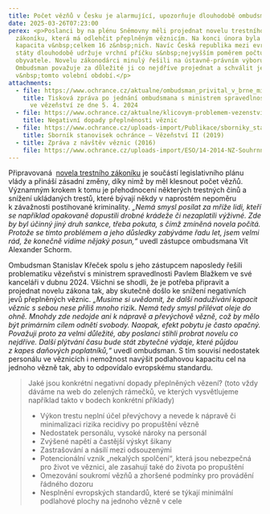 ```yaml
---
title: Počet vězňů v Česku je alarmující, upozorňuje dlouhodobě ombudsman
date: 2025-03-26T07:23:00
perex: <p>Poslanci by na plénu Sněmovny měli projednat novelu trestního
  zákoníku, která má odlehčit přeplněným věznicím. Na konci února byla přeplněná
  kapacita v&nbsp;celkem 16 z&nbsp;nich. Navíc Česká republika mezi evropskými
  státy dlouhodobě udržuje vrchní příčku s&nbsp;nejvyšším poměrem počtu vězňů na
  obyvatele. Novelu zákonodárci minulý řešili na ústavně-právním výboru.
  Ombudsman považuje za důležité ji co nejdříve projednat a schválit ještě
  v&nbsp;tomto volební období.</p>
attachments:
  - file: https://www.ochrance.cz/aktualne/ombudsman_privital_v_brne_ministra_spravedlnosti-_jednali_o_reseni_prutahu_ve_slozitych_soudnich_sporech_situaci_ve_vezenstvi_nebo_o_vyuzivani_podpurnych_opatreni_pro_lidi_s_postizenim/
    title: Tisková zpráva po jednání ombudsmana s ministrem spravedlnosti k situaci
      ve vězeňství ze dne 5. 4. 2024
  - file: https://www.ochrance.cz/aktualne/klicovym-problemem-vezenstvi-je-preplnenost/
    title: Negativní dopady přeplněnosti věznic
  - file: https://www.ochrance.cz/uploads-import/Publikace/sborniky_stanoviska/Sbornik_Vezenstvi_II.pdf
    title: Sborník stanovisek ochránce – Vězeňství II (2019)
  - title: Zpráva z návštěv věznic (2016)
    file: https://www.ochrance.cz/uploads-import/ESO/14-2014-NZ-Souhrnna_zprava_z_navstev_veznic.pdf
---
```

<p>Připravovaná&nbsp;
<a href="https://odok.cz/portal/veklep/material/KORND3QJZZZ3/">novela trestního zákoníku</a> je součástí legislativního plánu vlády a přináší zásadní změny, díky nimž by měl klesnout počet vězňů. Významným krokem k tomu je přehodnocení některých trestných činů a snížení ukládaných trestů, které bývají někdy v&nbsp;naprostém nepoměru k&nbsp;závažnosti postihované kriminality. 
<i>„Nemá smysl posílat za mříže lidi, kteří se například opakovaně dopustili drobné krádeže či nezaplatili výživné. Zde by byl účinný jiný druh sankce, třeba pokuta, s&nbsp;čímž zmíněná novela počítá. Protože se tímto problémem a jeho důsledky zabýváme řadu let, jsem velmi rád, že konečně vidíme nějaký posun,“</i> uvedl zástupce ombudsmana Vít Alexander Schorm.&nbsp;</p>
<p>Ombudsman Stanislav Křeček spolu s&nbsp;jeho zástupcem naposledy řešili problematiku vězeňství s&nbsp;ministrem spravedlnosti Pavlem Blažkem ve své kanceláři v&nbsp;dubnu 2024. Všichni se shodli, že je potřeba připravit a projednat novelu zákona tak, aby skutečně došlo ke snížení negativních jevů přeplněných věznic. 
<i>„Musíme si uvědomit, že další nadužívání kapacit věznic s sebou nese příliš mnoho&nbsp;</i>rizik. 
<i>Nemá tedy smysl přilévat oleje do ohně. Mnohdy zde nedojde ani k&nbsp;nápravě a převýchově vězně, což by mělo být primárním cílem odnětí svobody. Naopak, efekt pobytu je často opačný. Považuji proto za velmi důležité, aby poslanci stihli probrat novelu co nejdříve. Další plýtvání času bude stát zbytečné výdaje, které půjdou z&nbsp;kapes daňových poplatníků,“&nbsp;</i>uvedl ombudsman. S&nbsp;tím souvisí nedostatek personálu ve věznicích i nemožnost navýšit podlahovou kapacitu cel na jednoho vězně tak, aby to odpovídalo evropskému standardu.&nbsp;</p>
<blockquote>
<p>Jaké jsou konkrétní negativní dopady přeplněných vězení? (toto vždy dáváme na web do zelených rámečků, ve kterých vysvětlujeme například takto v&nbsp;bodech konkrétní příklady)</p>
<ul>
<li>Výkon trestu neplní účel převýchovy a nevede k&nbsp;nápravě či minimalizaci rizika recidivy po propuštění vězně</li>
<li>Nedostatek personálu, vysoké nároky na personál</li>
<li>Zvýšené napětí a častější výskyt šikany</li>
<li>Zastrašování a násilí mezi odsouzenými</li>
<li>Potencionální vznik „nekalých spolčení“, která jsou nebezpečná pro život ve věznici, ale zasahují také do života po propuštění</li>
<li>Omezování soukromí vězňů a zhoršené podmínky pro provádění řádného dozoru</li>
<li>Nesplnění evropských standardů, které se týkají minimální podlahové plochy na jednoho vězně v cele</li></ul></blockquote>
<p>&nbsp;</p>
